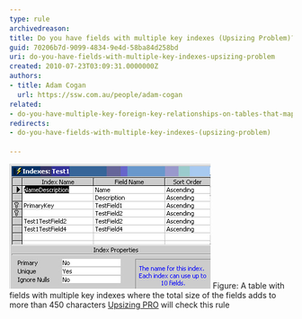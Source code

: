 ```yaml
---
type: rule
archivedreason: 
title: Do you have fields with multiple key indexes (Upsizing Problem)?
guid: 70206b7d-9099-4834-9e4d-58ba84d258bd
uri: do-you-have-fields-with-multiple-key-indexes-upsizing-problem
created: 2010-07-23T03:09:31.0000000Z
authors:
- title: Adam Cogan
  url: https://ssw.com.au/people/adam-cogan
related:
- do-you-have-multiple-key-foreign-key-relationships-on-tables-that-map-to-fields-of-a-different-name-upsizing-problem*
redirects:
- do-you-have-fields-with-multiple-key-indexes-(upsizing-problem)

---
```


![](FieldsMultipleKeyIndexes.jpg) 
<font class="ms-rteCustom-FigureNormal">Figure: A table with fields with multiple key indexes where the total size of the fields adds to more than 450 characters </font><font class="ms-rteCustom-YellowBorderBox"><a href="http://www.ssw.com.au/ssw/UpsizingPRO"><font style="background-color:#ffffff;">Upsizing PRO</font></a><font style="background-color:#ffffff;"> will check this rule</font> </font>
<!--endintro-->
